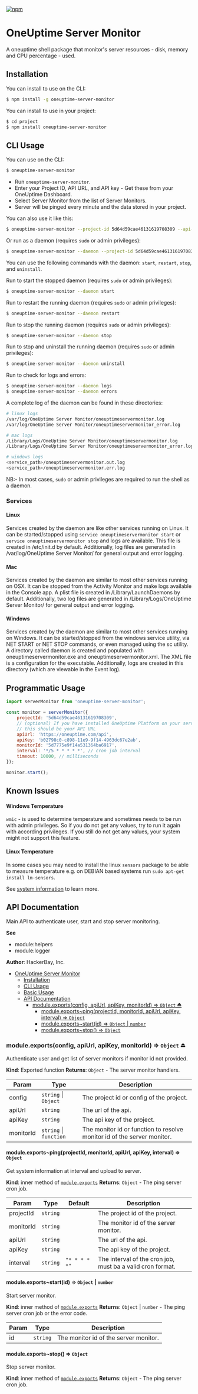 [![npm](https://img.shields.io/npm/v/oneuptime-server-monitor)](https://www.npmjs.com/package/oneuptime-server-monitor)

# OneUptime Server Monitor

A oneuptime shell package that monitor's server resources - disk, memory and CPU percentage - used.

## Installation

You can install to use on the CLI:

```bash
$ npm install -g oneuptime-server-monitor
```

You can install to use in your project:

```bash
$ cd project
$ npm install oneuptime-server-monitor
```

## CLI Usage

You can use on the CLI:

```bash
$ oneuptime-server-monitor
```

-   Run `oneuptime-server-monitor`.
-   Enter your Project ID, API URL, and API key - Get these from your OneUptime Dashboard.
-   Select Server Monitor from the list of Server Monitors.
-   Server will be pinged every minute and the data stored in your project.

You can also use it like this:

```bash
$ oneuptime-server-monitor --project-id 5d64d59cae46131619708309 --api-url https://oneuptime.com/api --api-key b02798c0-c898-11e9-9f14-4963dc67e2ab --monitor-id 5d7775e9f14a531364ba6917
```

Or run as a daemon (requires `sudo` or admin privileges):

```bash
$ oneuptime-server-monitor --daemon --project-id 5d64d59cae46131619708309 --api-url https://oneuptime.com/api --api-key b02798c0-c898-11e9-9f14-4963dc67e2ab --monitor-id 5d7775e9f14a531364ba6917
```

You can use the following commands with the daemon: `start`, `restart`, `stop`, and `uninstall`.

Run to start the stopped daemon (requires `sudo` or admin privileges):

```bash
$ oneuptime-server-monitor --daemon start
```

Run to restart the running daemon (requires `sudo` or admin privileges):

```bash
$ oneuptime-server-monitor --daemon restart
```

Run to stop the running daemon (requires `sudo` or admin privileges):

```bash
$ oneuptime-server-monitor --daemon stop
```

Run to stop and uninstall the running daemon (requires `sudo` or admin privileges):

```bash
$ oneuptime-server-monitor --daemon uninstall
```

Run to check for logs and errors:

```bash
$ oneuptime-server-monitor --daemon logs
$ oneuptime-server-monitor --daemon errors
```

A complete log of the daemon can be found in these directories:

```bash
# linux logs
/var/log/OneUptime Server Monitor/oneuptimeservermonitor.log
/var/log/OneUptime Server Monitor/oneuptimeservermonitor_error.log

# mac logs
/Library/Logs/OneUptime Server Monitor/oneuptimeservermonitor.log
/Library/Logs/OneUptime Server Monitor/oneuptimeservermonitor_error.log

# windows logs
<service_path>/oneuptimeservermonitor.out.log
<service_path>/oneuptimeservermonitor.err.log
```

NB:- In most cases, `sudo` or admin privileges are required to run the shell as a daemon.

### Services

#### Linux

Services created by the daemon are like other services running on Linux. It can be started/stopped using `service oneuptimeservermonitor start` or `service oneuptimeservermonitor stop` and logs are available. This file is created in /etc/init.d by default. Additionally, log files are generated in /var/log/OneUptime Server Monitor/ for general output and error logging.

#### Mac

Services created by the daemon are similar to most other services running on OSX. It can be stopped from the Activity Monitor and make logs available in the Console app. A plist file is created in /Library/LaunchDaemons by default. Additionally, two log files are generated in /Library/Logs/OneUptime Server Monitor/ for general output and error logging.

#### Windows

Services created by the daemon are similar to most other services running on Windows. It can be started/stopped from the windows service utility, via NET START or NET STOP commands, or even managed using the sc utility. A directory called daemon is created and populated with oneuptimeservermonitor.exe and oneuptimeservermonitor.xml. The XML file is a configuration for the executable. Additionally, logs are created in this directory (which are viewable in the Event log).

<a name="module_api"></a>

## Programmatic Usage

```javascript
import serverMonitor from 'oneuptime-server-monitor';

const monitor = serverMonitor({
    projectId: '5d64d59cae46131619708309',
    // (optional) If you have installed OneUptime Platform on your server,
    // this should be your API URL
    apiUrl: 'https://oneuptime.com/api',
    apiKey: 'b02798c0-c898-11e9-9f14-4963dc67e2ab',
    monitorId: '5d7775e9f14a531364ba6917',
    interval: '*/5 * * * * *', // cron job interval
    timeout: 10000, // milliseconds
});

monitor.start();
```

## Known Issues

#### Windows Temperature

`wmic` - is used to determine temperature and sometimes needs to be run with admin privileges. So if you do not get any values, try to run it again with according privileges. If you still do not get any values, your system might not support this feature.

#### Linux Temperature

In some cases you may need to install the linux `sensors` package to be able to measure temperature e.g. on DEBIAN based systems run `sudo apt-get install lm-sensors`.

See [system information](https://www.npmjs.com/package/systeminformation#known-issues) to learn more.

## API Documentation

Main API to authenticate user, start and stop server monitoring.

**See**

-   module:helpers
-   module:logger

**Author**: HackerBay, Inc.

-   [OneUptime Server Monitor](#oneuptime-server-monitor)
    -   [Installation](#installation)
    -   [CLI Usage](#cli-usage)
    -   [Basic Usage](#basic-usage)
    -   [API Documentation](#api-documentation)
        -   [module.exports(config, apiUrl, apiKey, monitorId) ⇒ <code>Object</code> ⏏](#moduleexportsconfig-apiUrl-apikey-monitorid--object-)
            -   [module.exports~ping(projectId, monitorId, apiUrl, apiKey, interval) ⇒ <code>Object</code>](#moduleexportspingprojectid-monitorid-apiUrl-apikey-interval--object)
            -   [module.exports~start(id) ⇒ <code>Object</code> \| <code>number</code>](#moduleexportsstartid--object--number)
            -   [module.exports~stop() ⇒ <code>Object</code>](#moduleexportsstop--object)

<a name="exp_module_api--module.exports"></a>

### module.exports(config, apiUrl, apiKey, monitorId) ⇒ <code>Object</code> ⏏

Authenticate user and get list of server monitors if monitor id not provided.

**Kind**: Exported function
**Returns**: <code>Object</code> - The server monitor handlers.

| Param     | Type                                         | Description                                                             |
| --------- | -------------------------------------------- | ----------------------------------------------------------------------- |
| config    | <code>string</code> \| <code>Object</code>   | The project id or config of the project.                                |
| apiUrl    | <code>string</code>                          | The url of the api.                                                     |
| apiKey    | <code>string</code>                          | The api key of the project.                                             |
| monitorId | <code>string</code> \| <code>function</code> | The monitor id or function to resolve monitor id of the server monitor. |

<a name="module_api--module.exports..ping"></a>

#### module.exports~ping(projectId, monitorId, apiUrl, apiKey, interval) ⇒ <code>Object</code>

Get system information at interval and upload to server.

**Kind**: inner method of [<code>module.exports</code>](#exp_module_api--module.exports)
**Returns**: <code>Object</code> - The ping server cron job.

| Param     | Type                | Default                                 | Description                                                |
| --------- | ------------------- | --------------------------------------- | ---------------------------------------------------------- |
| projectId | <code>string</code> |                                         | The project id of the project.                             |
| monitorId | <code>string</code> |                                         | The monitor id of the server monitor.                      |
| apiUrl    | <code>string</code> |                                         | The url of the api.                                        |
| apiKey    | <code>string</code> |                                         | The api key of the project.                                |
| interval  | <code>string</code> | <code>&quot;\* \* \* \* \*&quot;</code> | The interval of the cron job, must ba a valid cron format. |

<a name="module_api--module.exports..start"></a>

#### module.exports~start(id) ⇒ <code>Object</code> \| <code>number</code>

Start server monitor.

**Kind**: inner method of [<code>module.exports</code>](#exp_module_api--module.exports)
**Returns**: <code>Object</code> \| <code>number</code> - The ping server cron job or the error code.

| Param | Type                | Description                           |
| ----- | ------------------- | ------------------------------------- |
| id    | <code>string</code> | The monitor id of the server monitor. |

<a name="module_api--module.exports..stop"></a>

#### module.exports~stop() ⇒ <code>Object</code>

Stop server monitor.

**Kind**: inner method of [<code>module.exports</code>](#exp_module_api--module.exports)
**Returns**: <code>Object</code> - The ping server cron job.
